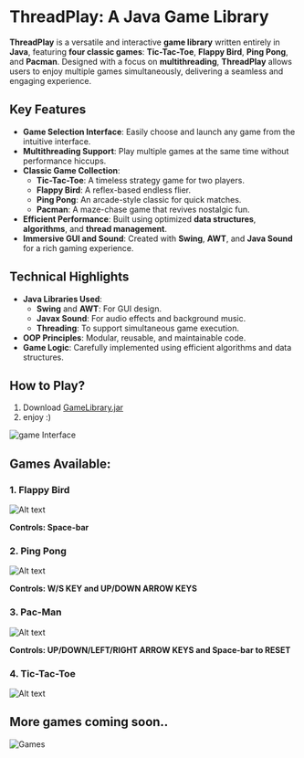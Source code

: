 # ThreadPlay: A Java Game Library

**ThreadPlay** is a versatile and interactive **game library** written entirely in **Java**, featuring **four classic games**: **Tic-Tac-Toe**, **Flappy Bird**, **Ping Pong**, and **Pacman**. Designed with a focus on **multithreading**, **ThreadPlay** allows users to enjoy multiple games simultaneously, delivering a seamless and engaging experience.

## **Key Features**
- **Game Selection Interface**: Easily choose and launch any game from the intuitive interface.
- **Multithreading Support**: Play multiple games at the same time without performance hiccups.
- **Classic Game Collection**:
  - **Tic-Tac-Toe**: A timeless strategy game for two players.
  - **Flappy Bird**: A reflex-based endless flier.
  - **Ping Pong**: An arcade-style classic for quick matches.
  - **Pacman**: A maze-chase game that revives nostalgic fun.
- **Efficient Performance**: Built using optimized **data structures**, **algorithms**, and **thread management**.
- **Immersive GUI and Sound**: Created with **Swing**, **AWT**, and **Java Sound**  for a rich gaming experience.

## **Technical Highlights**
- **Java Libraries Used**:
  - **Swing** and **AWT**: For GUI design.
  - **Javax Sound**: For audio effects and background music.
  - **Threading**: To support simultaneous game execution.
- **OOP Principles**: Modular, reusable, and maintainable code.
- **Game Logic**: Carefully implemented using efficient algorithms and data structures.

## How to Play?
1) Download [GameLibrary.jar](https://github.com/Nikhil-karoriya/Game-Library/releases/download/v1.0/GameLibrary.jar)
2) enjoy :)

![game Interface](https://github.com/Nikhil-karoriya/ThreadPlay/blob/e6a1f88486363daa2128aa41518e357068bac4aa/out/mainmenu/Images/Gameinterface.png)

## Games Available:
### 1. Flappy Bird
![Alt text](https://upload.wikimedia.org/wikipedia/en/0/0a/Flappy_Bird_icon.png)   

**Controls: Space-bar**

### 2. Ping Pong
![Alt text](https://user-images.githubusercontent.com/56690325/201481720-479b5b18-693c-4287-b559-879e29ef86d2.png)   

**Controls: W/S KEY and UP/DOWN ARROW KEYS**

### 3. Pac-Man
![Alt text](https://upload.wikimedia.org/wikipedia/en/thumb/8/8d/Pac-Man_TV_series_logo.svg/330px-Pac-Man_TV_series_logo.svg.png)

**Controls: UP/DOWN/LEFT/RIGHT ARROW KEYS and Space-bar to RESET**

### 4. Tic-Tac-Toe
![Alt text](https://upload.wikimedia.org/wikipedia/commons/thumb/3/32/Tic_tac_toe.svg/300px-Tic_tac_toe.svg.png)

## More games coming soon..


![Games](https://github.com/Nikhil-karoriya/ThreadPlay/blob/e6a1f88486363daa2128aa41518e357068bac4aa/out/mainmenu/Images/4GameCollage.jpg)
